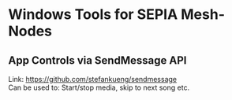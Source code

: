 # Windows Tools for SEPIA Mesh-Nodes

## App Controls via SendMessage API
Link: https://github.com/stefankueng/sendmessage  
Can be used to: Start/stop media, skip to next song etc.  
